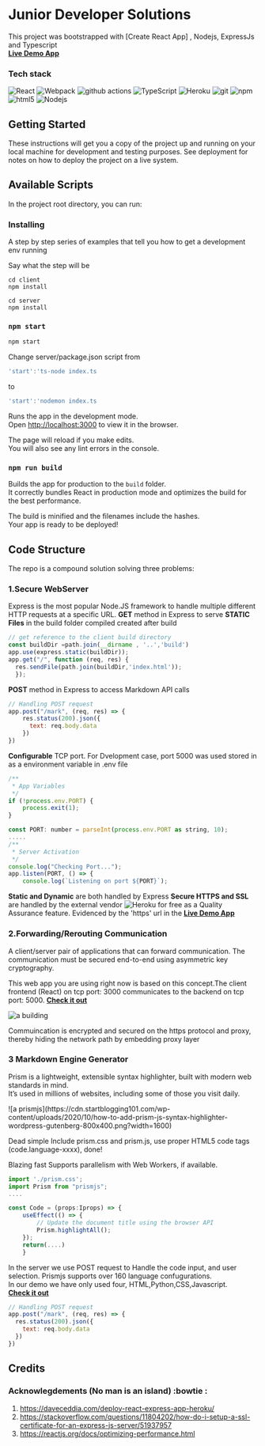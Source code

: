 # Junior Developer Solutions


<p>
This project was bootstrapped with [Create React App] , Nodejs, ExpressJs and Typescript </br> 
<a href="https://pesapaldev.herokuapp.com/"><b>Live Demo App</b></a>
<h3>Tech stack</h3>
<p>
  <img alt="React" src="https://img.shields.io/badge/-React-45b8d8?style=flat-square&logo=react&logoColor=white" />
  <img alt="Webpack" src="https://img.shields.io/badge/-Webpack-8DD6F9?style=flat-square&logo=webpack&logoColor=white" />
  <img alt="github actions" src="https://img.shields.io/badge/-Github_Actions-2088FF?style=flat-square&logo=github-actions&logoColor=white" />
  <img alt="TypeScript" src="https://img.shields.io/badge/-TypeScript-007ACC?style=flat-square&logo=typescript&logoColor=white" />
  <img alt="Heroku" src="https://img.shields.io/badge/-Heroku-430098?style=flat-square&logo=heroku&logoColor=white" />
  <img alt="git" src="https://img.shields.io/badge/-Git-F05032?style=flat-square&logo=git&logoColor=white" /> 
  <img alt="npm" src="https://img.shields.io/badge/-NPM-CB3837?style=flat-square&logo=npm&logoColor=white" />
  <img alt="html5" src="https://img.shields.io/badge/-HTML5-E34F26?style=flat-square&logo=html5&logoColor=white" />
  <img alt="Nodejs" src="https://img.shields.io/badge/-Nodejs-43853d?style=flat-square&logo=Node.js&logoColor=white" />
</p>

## Getting Started

These instructions will get you a copy of the project up and running on your local machine for development and testing purposes. See deployment for notes on how to deploy the project on a live system.

## Available Scripts

In the project root directory, you can run:

### Installing

A step by step series of examples that tell you how to get a development env running

Say what the step will be

```
cd client
npm install
```

```
cd server
npm install
```

### `npm start`

```javascript
npm start
```
Change server/package.json script from 
```javascript
'start':'ts-node index.ts
```
to
```javascript
'start':'nodemon index.ts
```

Runs the app in the development mode.\
Open [http://localhost:3000](http://localhost:3000) to view it in the browser.

The page will reload if you make edits.\
You will also see any lint errors in the console.

### `npm run build`

Builds the app for production to the `build` folder.\
It correctly bundles React in production mode and optimizes the build for the best performance.

The build is minified and the filenames include the hashes.\
Your app is ready to be deployed!

## Code Structure
The repo is a compound solution solving three problems:


### 1.Secure WebServer
Express is the most popular Node.JS framework to handle multiple different HTTP requests at a specific URL.
<b>GET</b> method in Express to serve <b>STATIC Files</b> in the build folder compiled created after build
```javascript
// get reference to the client build directory
const buildDir =path.join(__dirname , '..','build')
app.use(express.static(buildDir));
app.get("/", function (req, res) {
  res.sendFile(path.join(buildDir,'index.html'));
  });
```
<b>POST</b> method in Express to access Markdown API calls 
```javascript
// Handling POST request 
app.post("/mark", (req, res) => {
    res.status(200).json({
      text: req.body.data
    }) 
})
```
<b>Configurable</b> TCP port. For Dvelopment case, port 5000 was used stored in as a environment variable in .env file
```javascript
/**
 * App Variables
 */
if (!process.env.PORT) {
    process.exit(1);
}

const PORT: number = parseInt(process.env.PORT as string, 10);
.....
/**
 * Server Activation
 */
console.log("Checking Port...");
app.listen(PORT, () => {
    console.log(`Listening on port ${PORT}`);
```
<b>Static and Dynamic</b> are both handled by Express 
<b>Secure HTTPS and SSL</b> are handled by the external vendor <img alt="Heroku" src="https://img.shields.io/badge/-Heroku-430098?style=flat-square&logo=heroku&logoColor=white" /> for free as a Quality Assurance feature. Evidenced by the 'https' url in the <a href="https://pesapaldev.herokuapp.com/"><b>Live Demo App</b></a>

### 2.Forwarding/Rerouting Communication
<p> A client/server pair of applications that can forward communication. The communication must be secured end-to-end using asymmetric key cryptography.

This web app you are using right now is based on this concept.The client frontend (React) on tcp port: 3000 communicates to the backend on tcp port: 5000.
<a href="https://pesapaldev.herokuapp.com/#clientApp"><b>Check it out</b></a></p>

![a building](https://res.cloudinary.com/practicaldev/image/fetch/s--trIHyE7j--/c_imagga_scale,f_auto,fl_progressive,h_420,q_auto,w_1000/https://dev-to-uploads.s3.amazonaws.com/uploads/articles/y0rlzfwgr39e76gg8nsl.PNG)
<p>Commuincation is encrypted and secured on the https protocol and proxy, thereby hiding the network path by embedding proxy layer</p>


### 3 Markdown Engine Generator
<p>Prism is a lightweight, extensible syntax highlighter, built with modern web standards in mind.</br> It’s used in millions of websites, including some of those you visit daily.</p>
![a prismjs](https://cdn.startblogging101.com/wp-content/uploads/2020/10/how-to-add-prism-js-syntax-highlighter-wordpress-gutenberg-800x400.png?width=1600)
<p>Dead simple
Include prism.css and prism.js, use proper HTML5 code tags (code.language-xxxx), done!</p>
<p>Blazing fast
Supports parallelism with Web Workers, if available.</p>

```javascript
import './prism.css';
import Prism from "prismjs";
....

const Code = (props:Iprops) => {
    useEffect(() => {
        // Update the document title using the browser API
        Prism.highlightAll();
    });
    return(....)
    }
  ```
  <p> In the server we use POST request to Handle the code input, and user selection. Prismjs supports over 160 language confugurations.</br>
  In our demo we have only used four, HTML,Python,CSS,Javascript. </br>
  <a href="https://pesapaldev.herokuapp.com/#faq"><b>Check it out</b></a></p>
 
  ```javascript
// Handling POST request 
app.post("/mark", (req, res) => {
    res.status(200).json({
      text: req.body.data
    }) 
})
```
## Credits
### Acknowlegdements (No man is an island)  :bowtie :
1. https://daveceddia.com/deploy-react-express-app-heroku/
2. https://stackoverflow.com/questions/11804202/how-do-i-setup-a-ssl-certificate-for-an-express-js-server/51937957
3. https://reactjs.org/docs/optimizing-performance.html

